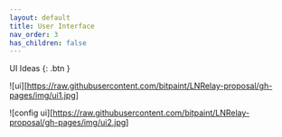 ```yaml
---
layout: default
title: User Interface
nav_order: 3
has_children: false
---
```



UI Ideas 
{: .btn }

![ui][https://raw.githubusercontent.com/bitpaint/LNRelay-proposal/gh-pages/img/ui1.jpg]



![config ui][https://raw.githubusercontent.com/bitpaint/LNRelay-proposal/gh-pages/img/ui2.jpg]
